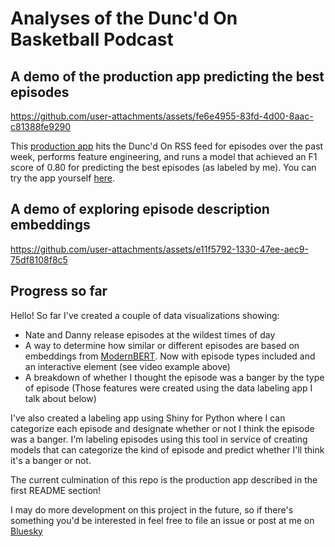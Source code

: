 # Analyses of the Dunc'd On Basketball Podcast

## A demo of the production app predicting the best episodes

https://github.com/user-attachments/assets/fe6e4955-83fd-4d00-8aac-c81388fe9290

This [production app](https://duncd-on-predictor-44887993798.us-central1.run.app/) hits the Dunc'd On RSS feed for episodes over the past week, performs feature engineering, and runs a model that achieved an F1 score of 0.80 for predicting the best episodes (as labeled by me). You can try the app yourself [here](https://duncd-on-predictor-44887993798.us-central1.run.app/).

## A demo of exploring episode description embeddings

https://github.com/user-attachments/assets/e11f5792-1330-47ee-aec9-75df8108f8c5

## Progress so far

Hello! So far I've created a couple of data visualizations showing:
- Nate and Danny release episodes at the wildest times of day
- A way to determine how similar or different episodes are based on embeddings from [ModernBERT](https://huggingface.co/blog/modernbert). Now with episode types included and an interactive element (see video example above)
- A breakdown of whether I thought the episode was a banger by the type of episode (Those features were created using the data labeling app I talk about below)

I've also created a labeling app using Shiny for Python where I can categorize each episode and designate whether or not I think the episode was a banger. I'm labeling episodes using this tool in service of creating models that can categorize the kind of episode and predict whether I'll think it's a banger or not.

The current culmination of this repo is the production app described in the first README section!

I may do more development on this project in the future, so if there's something you'd be interested in feel free to file an issue or post at me on [Bluesky](https://bsky.app/profile/mcmullarkey.bsky.social)